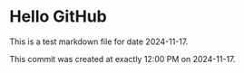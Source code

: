 # Hello GitHub
This is a test markdown file for date 2024-11-17.

This commit was created at exactly 12:00 PM on 2024-11-17.
